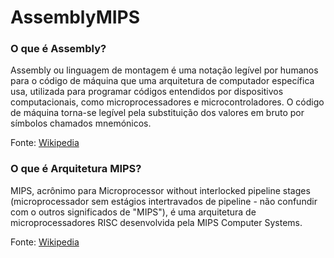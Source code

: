 # AssemblyMIPS

### O que é Assembly?
Assembly ou linguagem de montagem é uma notação legível por humanos para o código de máquina que uma arquitetura de computador específica usa, utilizada para programar códigos entendidos por dispositivos computacionais, como microprocessadores e microcontroladores. O código de máquina torna-se legível pela substituição dos valores em bruto por símbolos chamados mnemónicos.

Fonte: [Wikipedia](https://pt.wikipedia.org/wiki/Linguagem_assembly)

### O que é Arquitetura MIPS?
MIPS, acrônimo para Microprocessor without interlocked pipeline stages (microprocessador sem estágios intertravados de pipeline - não confundir com o outros significados de "MIPS"), é uma arquitetura de microprocessadores RISC desenvolvida pela MIPS Computer Systems.

Fonte: [Wikipedia](https://pt.wikipedia.org/wiki/Arquitetura_MIPS)
